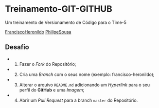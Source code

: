 # Treinamento-GIT-GITHUB

Um treinamento de Versionamento de Código para o Time-5

[FranciscoHeronildo](https://francisco-heronildo.netlify.app/)
[PhilipeSousa](https://github.com/PhilipeSousa)

## Desafio

- 1. Fazer o _Fork_ do Repositório;
- 2. Cria uma _Branch_ com o seus nome (exemplo: francisco-heronildo);
- 3. Alterar o arquivo `README.md` adicionando um _Hyperlink_ para o seu perfil do **GitHub** e uma _Imagem_;
- 4. Abrir um _Pull Request_ para a branch `master` do Repositório.
